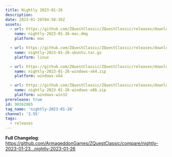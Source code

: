 ```yaml
---
title: Nightly 2023-01-26
description: 
date: 2023-01-26T04:50:35Z
assets: 
  - url: https://github.com/ZQuestClassic/ZQuestClassic/releases/download/nightly-2023-01-26/nightly-2023-01-26-mac.dmg
    name: nightly-2023-01-26-mac.dmg
    platform: mac

  - url: https://github.com/ZQuestClassic/ZQuestClassic/releases/download/nightly-2023-01-26/nightly-2023-01-26-ubuntu.tar.gz
    name: nightly-2023-01-26-ubuntu.tar.gz
    platform: linux

  - url: https://github.com/ZQuestClassic/ZQuestClassic/releases/download/nightly-2023-01-26/nightly-2023-01-26-windows-x64.zip
    name: nightly-2023-01-26-windows-x64.zip
    platform: windows-x64

  - url: https://github.com/ZQuestClassic/ZQuestClassic/releases/download/nightly-2023-01-26/nightly-2023-01-26-windows-x86.zip
    name: nightly-2023-01-26-windows-x86.zip
    platform: windows-win32
prerelease: true
id: 90262865
tag_name: 'nightly-2023-01-26'
channel: '2.55'
tags:
  - releases
---
```


**Full Changelog**: https://github.com/ArmageddonGames/ZQuestClassic/compare/nightly-2023-01-23...nightly-2023-01-26
